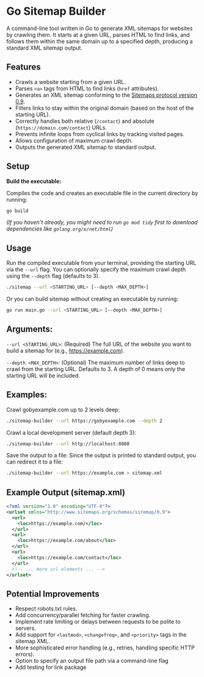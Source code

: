 # Go Sitemap Builder

A command-line tool written in Go to generate XML sitemaps for websites by crawling them. It starts at a given URL, parses HTML to find links, and follows them within the same domain up to a specified depth, producing a standard XML sitemap output.

## Features

*   Crawls a website starting from a given URL.
*   Parses `<a>` tags from HTML to find links (`href` attributes).
*   Generates an XML sitemap conforming to the [Sitemaps protocol version 0.9](https://www.sitemaps.org/protocol.html).
*   Filters links to stay within the original domain (based on the host of the starting URL).
*   Correctly handles both relative (`/contact`) and absolute (`https://domain.com/contact`) URLs.
*   Prevents infinite loops from cyclical links by tracking visited pages.
*   Allows configuration of maximum crawl depth.
*   Outputs the generated XML sitemap to standard output.

## Setup
**Build the executable:**

Compiles the code and creates an executable file in the current directory by running:
```bash
go build
```
*(If you haven't already, you might need to run `go mod tidy` first to download dependencies like `golang.org/x/net/html`)*


## Usage

Run the compiled executable from your terminal, providing the starting URL via the `--url` flag. You can optionally specify the maximum crawl depth using the `--depth` flag (defaults to 3).

```bash
./sitemap --url <STARTING_URL> [--depth <MAX_DEPTH>]
```

Or you can build sitemap without creating an executable by running:
```bash
go run main.go --url <STARTING_URL> [--depth <MAX_DEPTH>]
```

## Arguments:
`--url <STARTING_URL>`: (Required) The full URL of the website you want to build a sitemap for (e.g., https://example.com).

`--depth <MAX_DEPTH>`: (Optional) The maximum number of links deep to crawl from the starting URL. Defaults to 3. A depth of 0 means only the starting URL will be included.


## Examples:
Crawl gobyexample.com up to 2 levels deep:
```bash
./sitemap-builder --url https://gobyexample.com --depth 2
```

Crawl a local development server (default depth 3):
```bash
./sitemap-builder --url http://localhost:8080
```

Save the output to a file:
Since the output is printed to standard output, you can redirect it to a file:
```bash
./sitemap-builder --url https://example.com > sitemap.xml
```


## Example Output (sitemap.xml)
```xml
<?xml version="1.0" encoding="UTF-8"?>
<urlset xmlns="http://www.sitemaps.org/schemas/sitemap/0.9">
  <url>
    <loc>https://example.com/</loc>
  </url>
  <url>
    <loc>https://example.com/about</loc>
  </url>
  <url>
    <loc>https://example.com/contact</loc>
  </url>
  <!-- ... more url elements ... -->
</urlset>
```

## Potential Improvements
- Respect robots.txt rules.
- Add concurrency/parallel fetching for faster crawling.
- Implement rate limiting or delays between requests to be polite to servers.
- Add support for `<lastmod>`, `<changefreq>`, and `<priority>` tags in the sitemap XML.
- More sophisticated error handling (e.g., retries, handling specific HTTP errors).
- Option to specify an output file path via a command-line flag
- Add testing for link package
